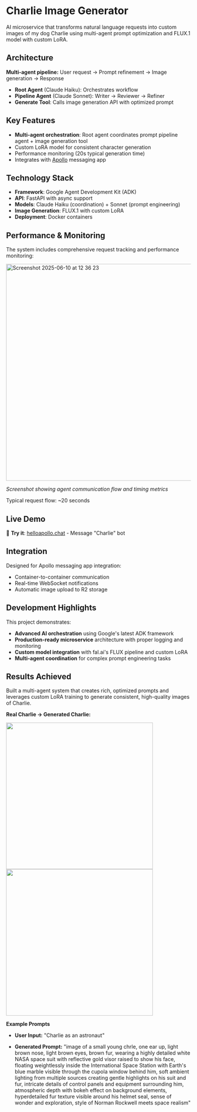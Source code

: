 # Charlie Image Generator

AI microservice that transforms natural language requests into custom images of my dog Charlie using multi-agent prompt optimization and FLUX.1 model with custom LoRA.

## Architecture

**Multi-agent pipeline:** User request → Prompt refinement → Image generation → Response
- **Root Agent** (Claude Haiku): Orchestrates workflow  
- **Pipeline Agent** (Claude Sonnet): Writer → Reviewer → Refiner
- **Generate Tool**: Calls image generation API with optimized prompt

## Key Features

- **Multi-agent orchestration**: Root agent coordinates prompt pipeline agent + image generation tool
- Custom LoRA model for consistent character generation
- Performance monitoring (20s typical generation time)
- Integrates with [Apollo](https://github.com/jphamtv/apollo) messaging app

## Technology Stack

- **Framework**: Google Agent Development Kit (ADK)
- **API**: FastAPI with async support
- **Models**: Claude Haiku (coordination) + Sonnet (prompt engineering)
- **Image Generation**: FLUX.1 with custom LoRA
- **Deployment**: Docker containers

## Performance & Monitoring

The system includes comprehensive request tracking and performance monitoring:

<img width="592" alt="Screenshot 2025-06-10 at 12 36 23" src="https://github.com/user-attachments/assets/64b24417-c487-422e-b8ef-5b3079a0e1e9" />

*Screenshot showing agent communication flow and timing metrics*

Typical request flow: ~20 seconds

## Live Demo
🔗 **Try it**: [helloapollo.chat](https://helloapollo.chat) - Message "Charlie" bot  

## Integration

Designed for Apollo messaging app integration:
- Container-to-container communication
- Real-time WebSocket notifications
- Automatic image upload to R2 storage

## Development Highlights

This project demonstrates:
- **Advanced AI orchestration** using Google's latest ADK framework
- **Production-ready microservice** architecture with proper logging and monitoring
- **Custom model integration** with fal.ai's FLUX pipeline and custom LoRA
- **Multi-agent coordination** for complex prompt engineering tasks

## Results Achieved
Built a multi-agent system that creates rich, optimized prompts and leverages custom LoRA training to generate consistent, high-quality images of Charlie.

**Real Charlie → Generated Charlie:**

<img width="400" src="https://github.com/user-attachments/assets/bc55a36c-d2ef-4ae3-9bb9-bf45aa25ec17" />
<img width="400" src="https://github.com/user-attachments/assets/2b821f43-494f-49c4-b6c0-59f9b5e34d2c" />

**Example Prompts**
- **User Input:** "Charlie as an astronaut"  

- **Generated Prompt:** "image of a small young chrle, one ear up, light brown nose, light brown eyes, brown fur, wearing a highly detailed white NASA space suit with reflective gold visor raised to show his face, floating weightlessly inside the International Space Station with Earth's blue marble visible through the cupola window behind him, soft ambient lighting from multiple sources creating gentle highlights on his suit and fur, intricate details of control panels and equipment surrounding him, atmospheric depth with bokeh effect on background elements, hyperdetailed fur texture visible around his helmet seal, sense of wonder and exploration, style of Norman Rockwell meets space realism"

